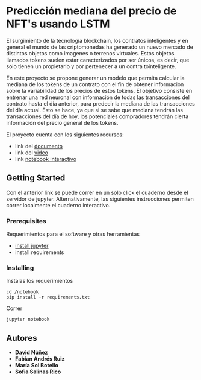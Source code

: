 # Predicción mediana del precio de NFT's usando LSTM

El surgimiento de la tecnología blockchain, los contratos inteligentes y en general el mundo de las criptomonedas ha generado un nuevo mercado de distintos objetos como imagenes o terrenos virtuales. Estos objetos llamados  tokens suelen estar caracterizados por ser únicos, es decir, que solo tienen un propietario y por pertenecer a un contra tointeligente.

En este proyecto se propone generar un modelo que permita calcular la mediana de los tokens de un contrato con el fin de obtener informacion sobre la variabilidad de los precios de estos tokens. El objetivo consiste en entrenar una red neuronal con información de todas las transacciones del contrato hasta el día anterior, para predecir la mediana de las transacciones del día actual. Esto se hace, ya que si se sabe que mediana tendrán las transacciones del día de hoy, los potenciales compradores tendrán cierta información del precio general de los tokens.

El proyecto cuenta con los siguientes recursos:
- link del [documento](https://github.com/U-dot/NFT-price-predictor/blob/main/paper.pdf)
- link del [video](https://www.youtube.com/watch?v=tKAJgUnLfyU&feature=youtu.be)
- link [notebook interactivo](http://34.125.227.157:8080/notebooks/work/Predicci%C3%B3n%20del%20precio%20de%20NFT's%20.ipynb/?token=ecd742482430bd26924140ed338f1e1164a01e2414968da54bdf7fb76c63a74e)

## Getting Started

Con el anterior link se puede correr en un solo click el cuaderno desde el servidor de jupyter. 
Alternativamente, las siguientes instrucciones permiten correr localmente el cuaderno interactivo.

### Prerequisites

Requerimientos para el software y otras herramientas
- [install jupyter](https://jupyter.org/install)
- install requirements

### Installing


Instalas los requerimientos

    cd /notebook
    pip install -r requirements.txt

Correr
    
    jupyter notebook 


    
## Autores

  - **David Núñez** 
  - **Fabian Andrés Ruiz**
  - **María Sol Botello**
  - **Sofia Salinas Rico**



